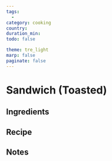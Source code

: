 ```yaml
---
tags:
  - 
category: cooking
country:
duration_min:
todo: false

theme: tre_light
marp: false
paginate: false
---
```


# Sandwich (Toasted)

## Ingredients

## Recipe

## Notes
